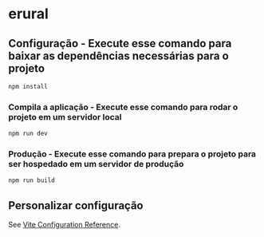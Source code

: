 # erural


## Configuração - Execute esse comando para baixar as dependências necessárias para o projeto

```sh
npm install
```

### Compila a aplicação - Execute esse comando para rodar o projeto em um servidor local

```sh
npm run dev
```

### Produção - Execute esse comando para prepara o projeto para ser hospedado em um servidor de produção

```sh
npm run build
```

## Personalizar configuração

See [Vite Configuration Reference](https://vitejs.dev/config/).

